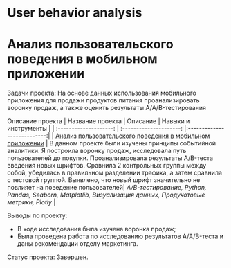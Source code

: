 # User behavior analysis

# Анализ пользовательского поведения в мобильном приложении
 
Задачи проекта: 
На основе данных использования мобильного приложения для продажи продуктов питания проанализировать воронку продаж, а также оценить результаты A/A/B-тестирования 

 Описание проекта
| Название проекта | Описание | Навыки и инструменты  |
| :--------------------: | :---------------------: |:---------------------------:|
| [Анализ пользовательского поведения в мобильном приложении](https://github.com/ekaterina-zakharova/Yandex_Practicum/blob/main/User%20behavior%20analysis/Анализ%20пользовательского%20поведения%20в%20мобильном%20приложении.ipynb) | В данном проекте были изучены принципы событийной аналитики. Я построила воронку продаж, исследовала путь пользователей до покупки. Проанализировала результаты A/B-теста введения новых шрифтов. Сравнила 2 контрольных группы между собой, убедилась в правильном разделении трафика, а затем сравнила с тестовой группой. Выявлено, что новый шрифт значительно не повлияет на поведение пользователей| *А/В-тестирование, Python, Pandas, Seaborn, Matplotlib, Визуализация данных, Продукотовые метрики, Plotly* |

Выводы по проекту:
   - В ходе исследования была изучена воронка продаж;
   - Была проведена работа по исследованию результатов A/A/B-теста и даны рекомендации отделу маркетинга.

Статус проекта: Завершен.
